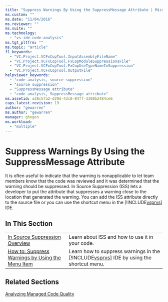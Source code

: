 ```yaml
---
title: "Suppress Warnings By Using the SuppressMessage Attribute | Microsoft Docs"
ms.custom: ""
ms.date: "11/04/2016"
ms.reviewer: ""
ms.suite: ""
ms.technology: 
  - "vs-ide-code-analysis"
ms.tgt_pltfrm: ""
ms.topic: "article"
f1_keywords: 
  - "VC.Project.VCFxCopTool.InputAssemblyFileName"
  - "VC.Project.VCFxCopTool.FxCopModuleSuppressionsFile"
  - "VC.Project.VCFxCopTool.FxCopUseTypeNameInSuppression"
  - "VC.Project.VCFxCopTool.OutputFile"
helpviewer_keywords: 
  - "code analysis, source suppression"
  - "source suppression"
  - "SuppressMessage attribute"
  - "code analysis, SuppressMessage attribute"
ms.assetid: a38c57a2-d29d-43c0-84ff-3308b2484ce6
caps.latest.revision: 19
author: "gewarren"
ms.author: "gewarren"
manager: ghogen
ms.workload: 
  - "multiple"
---
```

# Suppress Warnings By Using the SuppressMessage Attribute
It is often useful to indicate that the warning is nonapplicable to let team members know that the code was reviewed and it was determined that the warning should be suppressed. In Source Suppression (ISS) lets a developer to put the attribute that suppresses a warning close to the location that generated the warning. You can add the ISS attribute directly to the source file or you can use the shortcut menu in the [!INCLUDE[vsprvs](../code-quality/includes/vsprvs_md.md)] IDE.  
  
## In This Section  
  
|||  
|-|-|  
|[In Source Suppression Overview](../code-quality/in-source-suppression-overview.md)|Learn about ISS and how to use it in your code.|  
|[How to: Suppress Warnings by Using the Menu Item](../code-quality/how-to-suppress-warnings-by-using-the-menu-item.md)|Learn how to suppress warnings in the [!INCLUDE[vsprvs](../code-quality/includes/vsprvs_md.md)] IDE by using the shortcut menu.|  
  
## Related Sections  
 [Analyzing Managed Code Quality](../code-quality/analyzing-managed-code-quality-by-using-code-analysis.md)